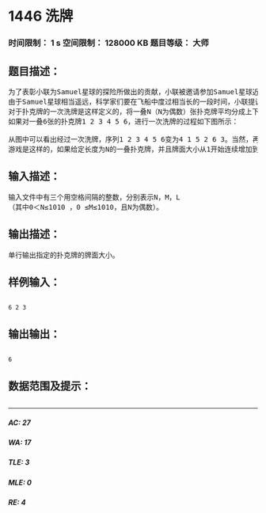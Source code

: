 # 1446 洗牌   
### 时间限制： 1 s     空间限制： 128000 KB     题目等级： 大师  
## 题目描述：  

<pre>
为了表彰小联为Samuel星球的探险所做出的贡献，小联被邀请参加Samuel星球近距离载人探险活动。
由于Samuel星球相当遥远，科学家们要在飞船中度过相当长的一段时间，小联提议用扑克牌打发长途旅行中的无聊时间。玩了几局之后，大家觉得单纯玩扑克牌对于像他们这样的高智商人才来说太简单了。有人提出了扑克牌的一种新的玩法。
对于扑克牌的一次洗牌是这样定义的，将一叠N（N为偶数）张扑克牌平均分成上下两叠，取下面一叠的第一张作为新的一叠的第一张，然后取上面一叠的第一张作为新的一叠的第二张，再取下面一叠的第二张作为新的一叠的第三张……如此交替直到所有的牌取完。
如果对一叠6张的扑克牌1 2 3 4 5 6，进行一次洗牌的过程如下图所示：
 
从图中可以看出经过一次洗牌，序列1 2 3 4 5 6变为4 1 5 2 6 3。当然，再对得到的序列进行一次洗牌，又会变为2 4 6 1 3 5。
游戏是这样的，如果给定长度为N的一叠扑克牌，并且牌面大小从1开始连续增加到N（不考虑花色），对这样的一叠扑克牌，进行M次洗牌。最先说出经过洗牌后的扑克牌序列中第L张扑克牌的牌面大小是多少的科学家得胜。小联想赢取游戏的胜利，你能帮助他吗？
</pre>
  
  
## 输入描述：  

<pre>
输入文件中有三个用空格间隔的整数，分别表示N，M，L
（其中0＜N≤1010 ，0 ≤M≤1010，且N为偶数）。
</pre>
  
  
## 输出描述：  

<pre>
单行输出指定的扑克牌的牌面大小。
</pre>
  
  
## 样例输入：  

<pre><code>
6 2 3
</code></pre>
  
  
## 输出输出：  

<pre><code>
6
</code></pre>
  
  
## 数据范围及提示：  

<pre>
</pre>
  
  
***  

##### AC: 27  
##### WA: 17  
##### TLE: 3  
##### MLE: 0  
##### RE: 4  
